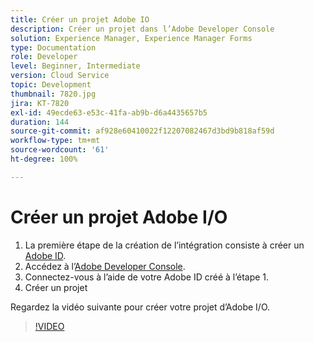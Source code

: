 ```yaml
---
title: Créer un projet Adobe IO
description: Créer un projet dans l’Adobe Developer Console
solution: Experience Manager, Experience Manager Forms
type: Documentation
role: Developer
level: Beginner, Intermediate
version: Cloud Service
topic: Development
thumbnail: 7820.jpg
jira: KT-7820
exl-id: 49ecde63-e53c-41fa-ab9b-d6a4435657b5
duration: 144
source-git-commit: af928e60410022f12207082467d3bd9b818af59d
workflow-type: tm+mt
source-wordcount: '61'
ht-degree: 100%

---
```


# Créer un projet Adobe I/O

1. La première étape de la création de l’intégration consiste à créer un [Adobe ID](https://account.adobe.com/fr).
1. Accédez à l’[Adobe Developer Console](https://console.adobe.io/home).
1. Connectez-vous à l’aide de votre Adobe ID créé à l’étape 1.
1. Créer un projet

Regardez la vidéo suivante pour créer votre projet d’Adobe I/O.

>[!VIDEO](https://video.tv.adobe.com/v/333220?quality=12&learn=on)
